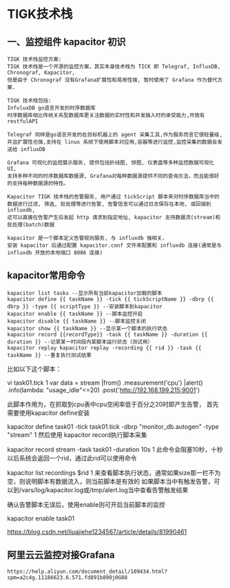 # TIGK技术栈

## 一、监控组件 kapacitor 初识

    TIGK 技术栈监控方案:
    TIGK 技术栈是一个开源的监控方案，其实本身技术栈为 TICK 即 Telegraf, InfluxDB, Chronograf, Kapacitor, 
    但是由于 Chronograf 没有Grafana扩展性和易用性强, 暂时使用了 Grafana 作为替代方案.
    
    TIGK 技术栈包括:
    InfuluxDB go语言开发的时序数据库
    时序数据库相比传统关系型数据库更关注数据的实时性和并发插入时的承受能力,开放有restfulAPI
    
    Telegraf 同样是go语言开发的在目标机器上的 agent 采集工具,作为服务而言它很轻量级,并且扩展性也强,支持在 linux 系统下使用脚本对应用,容器等进行监控,监控采集的数据会发送给 influxDB
    
    Grafana 可视化的监控展示服务, 提供包括折线图, 饼图, 仪表盘等多种监控数据可视化 UI, 
    支持多种不同的时序数据库数据源, Grafana对每种数据源提供不同的查询方法，而且能很好的支持每种数据源的特性。
    
    Kapacitor TIGK 技术栈的告警服务, 用户通过 tickScript 脚本来对时序数据库当中的数据进行过滤, 筛选, 批处理等进行告警, 告警信息可以通过日志保存在本地, 或回插到influxdb,
    还可以直接在告警产生后发起 http 请求到指定地址, kapacitor 支持数据流(stream)和批处理(batch)数据
    
    kapacitor 是一个脚本定义告警规则服务, 与 influxdb 强相关，
    安装 kapacitor 后通过配置 kapacitor.conf 文件来配置和 influxdb 连接(通常是与 influxdb 开放的本地端口 8086 连接)

## kapacitor常用命令

    kapacitor list tasks --显示所有当前kapacitor加载的脚本
    kapacitor define {{ taskName }} -tick {{ tickScriptName }} -dbrp {{ dbrp }} -type {{ scriptType }} --安装脚本到kapacitor
    kapacitor enable {{ taskName }} --脚本监控开启
    kapacitor disable {{ taskName }} --脚本监控关闭
    kapacitor show {{ taskName }} --显示某一个脚本的执行状态
    kapacitor record {{recordType}} -task {{ taskName }} -duration {{ duration }} --记录某一时间段内某脚本运行状态（测试用）
    kapacitor replay kapacitor replay -recording {{ rid }} -task {{ taskName }} --重复执行测试结果

比如以下这个脚本：

vi task01.tick
1
var data = stream
|from()
.measurement('cpu')
|alert()
.info(lambda: "usage_idle"<=20)
.post('http://192.168.199.215:9001')


此脚本作用为，在抓取到cpu表中cpu空闲率低于百分之20时即产生告警，
首先需要使用kapacitor define安装

kapacitor define task01 -tick task01.tick -dbrp "monitor_db.autogen" -type "stream"
1
然后使用 kapacitor record执行脚本采集

kapacitor record stream -task task01 -duration 10s
1
此命令会阻塞10秒，十秒以后系统会返回一个rid，通过此rid可以使用命令

kapacitor list recordings $rid
1
来查看脚本执行状态，通常如果size那一栏不为空，则说明脚本有数据流入，则当前脚本是有效的
如果脚本当中有触发告警，可以到/vars/log/kapacitor.log或/tmp/alert.log当中查看告警触发结果

确认告警脚本无误后，使用enable则可开启当前脚本的监控

kapacitor enable task01


https://blog.csdn.net/liuajiehe1234567/article/details/81990461


## 阿里云云监控对接Grafana
    
    https://help.aliyun.com/document_detail/109434.html?spm=a2c4g.11186623.6.571.fd891b89Oj0G08